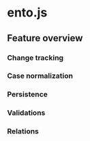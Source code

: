 ento.js
=======

Feature overview
----------------

### Change tracking

### Case normalization

### Persistence

### Validations

### Relations

